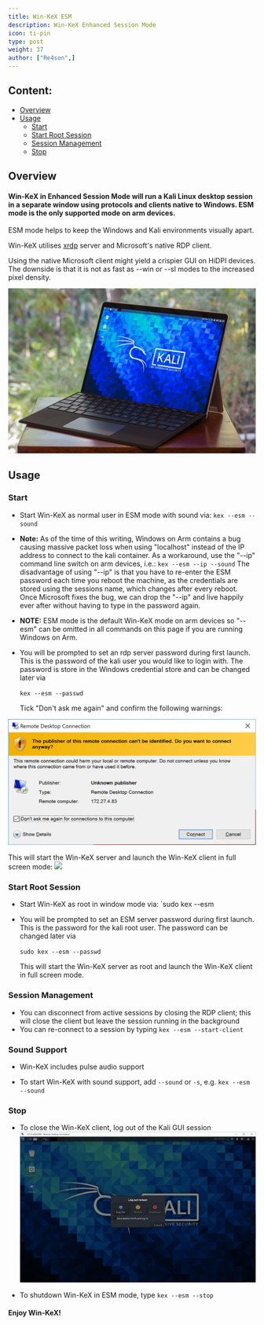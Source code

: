 ```yaml
---
title: Win-KeX ESM
description: Win-KeX Enhanced Session Mode
icon: ti-pin
type: post
weight: 37
author: ["Re4son",]
---
```


## Content:

- [Overview](#overview)
- [Usage](#Usage)
  - [Start](#start)
  - [Start Root Session](#start-root-session)
  - [Session Management](#session-management)
  - [Stop](#stop)

## Overview

#### Win-KeX in Enhanced Session Mode will run a Kali Linux desktop session in a separate window using protocols and clients native to Windows. ESM mode is the only supported mode on arm devices.

ESM mode helps to keep the Windows and Kali environments visually apart.

Win-KeX utilises [xrdp](http://xrdp.org/) server and Microsoft's native RDP client.

Using the native Microsoft client might yield a crispier GUI on HiDPI devices. The downside is that it is not as fast as --win or --sl modes to the increased pixel density.

![](win-kex-esm-arm.png)

## Usage

### Start

- Start Win-KeX as normal user in ESM mode with sound via:
`kex --esm --sound`

- **Note:** As of the time of this writing, Windows on Arm contains a bug causing massive packet loss when using "localhost" instead of the IP address to connect to the kali container. As a workaround, use the "--ip" command line switch on arm devices, i.e.:
`kex --esm --ip --sound`
The disadvantage of using "--ip" is that you have to re-enter the ESM password each time you reboot the machine, as the credentials are stored using the sessions name, which changes after every reboot. Once Microsoft fixes the bug, we can drop the "--ip" and live happily ever after without having to type in the password again.

- **NOTE:** ESM mode is the default Win-KeX mode on arm devices so "--esm" can be omitted in all commands on this page if you are running Windows on Arm.

- You will be prompted to set an rdp server password during first launch. This is the password of the kali user you would like to login with. The password is store in the Windows credential store and can be changed later via

  `kex --esm --passwd`

  Tick "Don't ask me again" and confirm the following warnings:

![](RDP-Message-1.png)

  This will start the Win-KeX server and launch the Win-KeX client in full screen mode:
![](win-kex.png)

### Start Root Session

- Start Win-KeX as root in window mode via:
  `sudo kex --esm

- You will be prompted to set an ESM server password during first launch. This is the password for the kali root user. The password can be changed later via

  `sudo kex --esm --passwd`

  This will start the Win-KeX server as root and launch the Win-KeX client in full screen mode.

### Session Management

- You can disconnect from active sessions by closing the RDP client; this will close the client but leave the session running in the background
- You can re-connect to a session by typing
  `kex --esm --start-client`

### Sound Support

- Win-KeX includes pulse audio support

- To start Win-KeX with sound support, add `--sound` or `-s`, e.g.
  `kex --esm --sound`

### Stop

- To close the Win-KeX client, log out of the Kali GUI session
![](win-kex-2.png)

- To shutdown Win-KeX in ESM mode, type
  `kex --esm --stop`

#### Enjoy Win-KeX!
